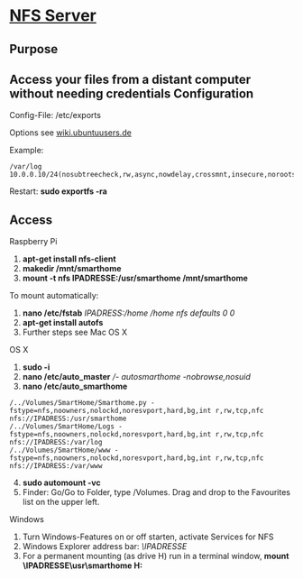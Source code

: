 # [NFS Server](https://packages.debian.org/de/jessie/nfs-kernel-server)

Purpose
--
Access your files from a distant computer without needing credentials
Configuration
--
Config-File: /etc/exports

Options see [wiki.ubuntuusers.de](https://wiki.ubuntuusers.de/NFS/) 

Example:
~~~
/var/log 10.0.0.10/24(nosubtreecheck,rw,async,nowdelay,crossmnt,insecure,norootsquash,sec=sys,anonuid=1001,anongid=1001)
~~~

Restart: **sudo exportfs -ra**

Access
--
Raspberry Pi

1. **apt-get install nfs-client**
2. **makedir /mnt/smarthome**
3. **mount -t nfs IPADRESSE:/usr/smarthome /mnt/smarthome**

To mount automatically:
1. **nano /etc/fstab** *IPADRESS:/home   /home  nfs     defaults        0       0*
2. **apt-get install autofs**
3. Further steps see Mac OS X

OS X

1. **sudo -i**
2. **nano /etc/auto_master**
*/- autosmarthome -nobrowse,nosuid*
3. **nano /etc/auto_smarthome**
~~~
/../Volumes/SmartHome/Smarthome.py -fstype=nfs,noowners,nolockd,noresvport,hard,bg,int r,rw,tcp,nfc nfs://IPADRESS:/usr/smarthome
/../Volumes/SmartHome/Logs -fstype=nfs,noowners,nolockd,noresvport,hard,bg,int r,rw,tcp,nfc nfs://IPADRESS:/var/log
/../Volumes/SmartHome/www -fstype=nfs,noowners,nolockd,noresvport,hard,bg,int r,rw,tcp,nfc nfs://IPADRESS:/var/www
~~~
4. **sudo automount -vc**
5. Finder: Go/Go to Folder, type /Volumes. Drag and drop to the Favourites list on the upper left.

Windows

1. Turn Windows-Features on or off starten, activate Services for NFS
2. Windows Explorer address bar: *\\IPADRESSE*
3. For a permanent mounting (as drive H) run in a terminal window, **mount \\IPADRESSE\usr\smarthome H:**
